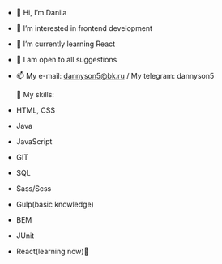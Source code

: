 - 👋 Hi, I’m Danila
- 👀 I’m interested in frontend development
- 🧠 I’m currently learning React
- 🤑 I am open to all suggestions
- 📫 My e-mail: dannyson5@bk.ru / My telegram: dannyson5



  🤖 My skills: 
- HTML, CSS
- Java
- JavaScript
- GIT
- SQL
- Sass/Scss
- Gulp(basic knowledge)
- BEM
- JUnit
- React(learning now)🧠

